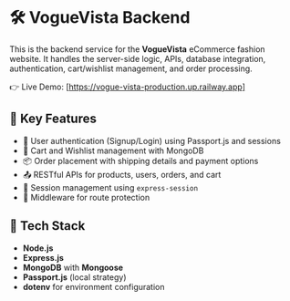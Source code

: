 # 🛠️ VogueVista Backend

This is the backend service for the **VogueVista** eCommerce fashion website. It handles the server-side logic, APIs, database integration, authentication, cart/wishlist management, and order processing.

👉 Live Demo: [https://vogue-vista-production.up.railway.app]

## 📌 Key Features

- 🧾 User authentication (Signup/Login) using Passport.js and sessions
- 🛒 Cart and Wishlist management with MongoDB
- 📦 Order placement with shipping details and payment options
- 📤 RESTful APIs for products, users, orders, and cart
- 🧠 Session management using `express-session`
- 🔐 Middleware for route protection

## 🧰 Tech Stack

- **Node.js**
- **Express.js**
- **MongoDB** with **Mongoose**
- **Passport.js** (local strategy)
- **dotenv** for environment configuration



